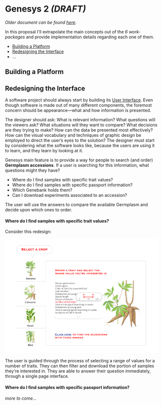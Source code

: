 # Genesys 2 *(DRAFT)*

*Older document can be found [here](proposal.html)*.

In this proposal I'll extrapolate the main concepts out of the *6 work-packages* and provide implementation details regarding each one of them.

- [Building a Platform](#platform)
- [Redesigning the Interface](#ui)
- ...

## <a name="platform"></a> Building a Platform


## <a name="ui"></a> Redesigning the Interface

A software project should always start by building its [User Interface](http://en.wikipedia.org/wiki/User_interface). Even though software is made out of many different components, the foremost concern should be appearance—what and how information is presented.

The designer should ask: What is relevant information? What questions will the viewers ask? What situations will they want to compare? What decisions are they trying to make? How can the data be presented most effectively? How can the visual vocabulary and techniques of graphic design be employed to direct the user’s eyes to the solution? The designer must start by considering what the software looks like, because the users are using it to learn, and they learn by looking at it.

Genesys main feature is to provide a way for people to search (and order) **Germplasm accessions**. If a user is searching for this information, what questions might they have? 

- Where do I find samples with specific trait values?
- Where do I find samples with specific passport information?
- Which Genebank holds them?
- Can I download experiments associated to an accession?

The user will use the answers to compare the available Germplasm and decide upon which ones to order.

#### Where do I find samples with specific trait values? 

Consider this redesign:

![img](traits.jpg)    

The user is guided through the process of selecting a range of values for a number of traits. They can then filter and download the portion of samples they're interested in. They are able to answer their question immediately, through a single page interface.

#### Where do I find samples with specific passport information?


*more to come…* 